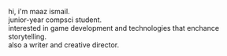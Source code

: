 hi, i'm maaz ismail.  
junior-year compsci student.  
interested in game development and technologies that enchance storytelling.  
also a writer and creative director.  
